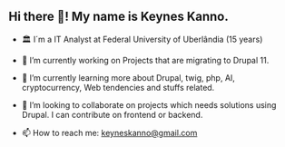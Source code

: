 ## Hi there 👋! My name is Keynes Kanno.


- 🏛️ I´m a IT Analyst at Federal University of Uberlândia (15 years)
  
- 🔭 I’m currently working on Projects that are migrating to Drupal 11.
  
- 🌱 I’m currently learning more about Drupal, twig, php, AI, cryptocurrency, Web tendencies and stuffs related.
  
- 👯 I’m looking to collaborate on projects which needs solutions using Drupal. I can contribute on frontend or backend.
  
- 📫 How to reach me: keyneskanno@gmail.com


